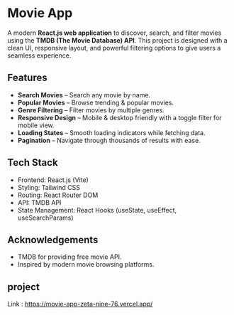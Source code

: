 # Movie App

A modern **React.js web application** to discover, search, and filter movies using the **TMDB (The Movie Database) API**.
This project is designed with a clean UI, responsive layout, and powerful filtering options to give users a seamless experience.

## Features

- **Search Movies** – Search any movie by name.
- **Popular Movies** – Browse trending & popular movies.
- **Genre Filtering** – Filter movies by multiple genres.
- **Responsive Design** – Mobile & desktop friendly with a toggle filter for mobile view.
- **Loading States** – Smooth loading indicators while fetching data.
- **Pagination** – Navigate through thousands of results with ease.

## Tech Stack

- Frontend: React.js (Vite)
- Styling: Tailwind CSS
- Routing: React Router DOM
- API: TMDB API
- State Management: React Hooks (useState, useEffect, useSearchParams)

## Acknowledgements

- TMDB for providing free movie API.
- Inspired by modern movie browsing platforms.

## project
Link :  https://movie-app-zeta-nine-76.vercel.app/
